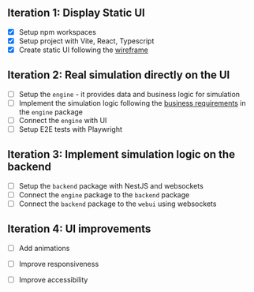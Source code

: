 ## Iteration 1: Display Static UI
- [x] Setup npm workspaces 
- [x] Setup project with Vite, React, Typescript
- [x] Create static UI following the [wireframe](./ui-wireframe.jpg)
## Iteration 2: Real simulation directly on the UI
- [ ] Setup the `engine` - it provides data and business logic for simulation
- [ ] Implement the simulation logic following the [business requirements](./business-requirements.md) in the `engine` package
- [ ] Connect the `engine` with UI
- [ ] Setup E2E tests with Playwright

## Iteration 3: Implement simulation logic on the backend
- [ ] Setup the `backend` package with NestJS and websockets
- [ ] Connect the `engine` package to the `backend` package
- [ ] Connect the `backend` package to the `webui` using websockets

## Iteration 4: UI improvements
- [ ] Add animations
- [ ] Improve responsiveness
- [ ] Improve accessibility

